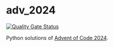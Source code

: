 # adv_2024

[![Quality Gate Status](https://sonarcloud.io/api/project_badges/measure?project=vil02_adv_2024&metric=alert_status)](https://sonarcloud.io/summary/new_code?id=vil02_adv_2024)

Python solutions of [Advent of Code 2024](https://adventofcode.com/2024).
